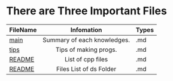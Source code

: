 # There are Three Important Files

| FileName | Infomation | Types |
| :--- | :---: | :--- |
| [main] | Summary of each knowledges.  | .md |
| [tips] | Tips of making progs. | .md |
| [README][1] | List of cpp files | .md |
| [README][2] | Files List of ds Folder | .md |

[2]: ./ds/README.md
[main]: /notes/main.md
[tips]: /notes/tips.md
[1]: /progs/README.md


